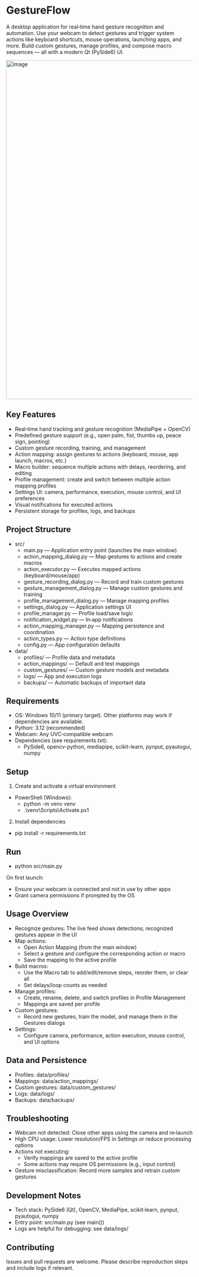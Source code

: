 # GestureFlow

A desktop application for real‑time hand gesture recognition and automation. Use your webcam to detect gestures and trigger system actions like keyboard shortcuts, mouse operations, launching apps, and more. Build custom gestures, manage profiles, and compose macro sequences — all with a modern Qt (PySide6) UI.

<img width="1252" height="914" alt="image" src="https://github.com/user-attachments/assets/d35ab01b-8df8-4d57-b414-0e0c53d7f2dd" />

## Key Features
- Real‑time hand tracking and gesture recognition (MediaPipe + OpenCV)
- Predefined gesture support (e.g., open palm, fist, thumbs up, peace sign, pointing)
- Custom gesture recording, training, and management
- Action mapping: assign gestures to actions (keyboard, mouse, app launch, macros, etc.)
- Macro builder: sequence multiple actions with delays, reordering, and editing
- Profile management: create and switch between multiple action mapping profiles
- Settings UI: camera, performance, execution, mouse control, and UI preferences
- Visual notifications for executed actions
- Persistent storage for profiles, logs, and backups

## Project Structure
- src/
  - main.py — Application entry point (launches the main window)
  - action_mapping_dialog.py — Map gestures to actions and create macros
  - action_executor.py — Executes mapped actions (keyboard/mouse/app)
  - gesture_recording_dialog.py — Record and train custom gestures
  - gesture_management_dialog.py — Manage custom gestures and training
  - profile_management_dialog.py — Manage mapping profiles
  - settings_dialog.py — Application settings UI
  - profile_manager.py — Profile load/save logic
  - notification_widget.py — In‑app notifications
  - action_mapping_manager.py — Mapping persistence and coordination
  - action_types.py — Action type definitions
  - config.py — App configuration defaults
- data/
  - profiles/ — Profile data and metadata
  - action_mappings/ — Default and test mappings
  - custom_gestures/ — Custom gesture models and metadata
  - logs/ — App and execution logs
  - backups/ — Automatic backups of important data

## Requirements
- OS: Windows 10/11 (primary target). Other platforms may work if dependencies are available.
- Python: 3.12 (recommended)
- Webcam: Any UVC‑compatible webcam
- Dependencies (see requirements.txt):
  - PySide6, opencv-python, mediapipe, scikit-learn, pynput, pyautogui, numpy

## Setup
1) Create and activate a virtual environment
- PowerShell (Windows):
  - python -m venv venv
  - .\venv\Scripts\Activate.ps1

2) Install dependencies
- pip install -r requirements.txt

## Run
- python src/main.py

On first launch:
- Ensure your webcam is connected and not in use by other apps
- Grant camera permissions if prompted by the OS

## Usage Overview
- Recognize gestures: The live feed shows detections; recognized gestures appear in the UI
- Map actions:
  - Open Action Mapping (from the main window)
  - Select a gesture and configure the corresponding action or macro
  - Save the mapping to the active profile
- Build macros:
  - Use the Macro tab to add/edit/remove steps, reorder them, or clear all
  - Set delays/loop counts as needed
- Manage profiles:
  - Create, rename, delete, and switch profiles in Profile Management
  - Mappings are saved per profile
- Custom gestures:
  - Record new gestures, train the model, and manage them in the Gestures dialogs
- Settings:
  - Configure camera, performance, action execution, mouse control, and UI options

## Data and Persistence
- Profiles: data/profiles/
- Mappings: data/action_mappings/
- Custom gestures: data/custom_gestures/
- Logs: data/logs/
- Backups: data/backups/

## Troubleshooting
- Webcam not detected: Close other apps using the camera and re‑launch
- High CPU usage: Lower resolution/FPS in Settings or reduce processing options
- Actions not executing:
  - Verify mappings are saved to the active profile
  - Some actions may require OS permissions (e.g., input control)
- Gesture misclassification: Record more samples and retrain custom gestures

## Development Notes
- Tech stack: PySide6 (Qt), OpenCV, MediaPipe, scikit‑learn, pynput, pyautogui, numpy
- Entry point: src/main.py (see main())
- Logs are helpful for debugging: see data/logs/

## Contributing
Issues and pull requests are welcome. Please describe reproduction steps and include logs if relevant.
